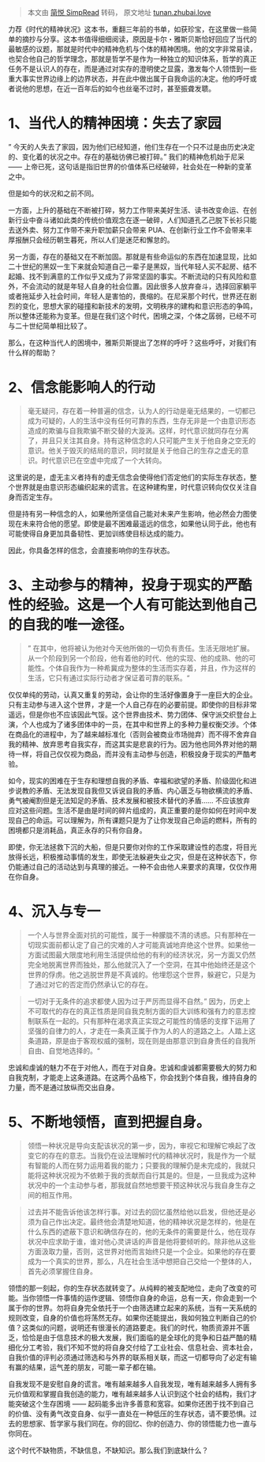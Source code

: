 > 本文由 [简悦 SimpRead](http://ksria.com/simpread/) 转码， 原文地址 [tunan.zhubai.love](https://tunan.zhubai.love/posts/2275322593701842944?push_source_id=2190447923098329088&push_source_type=email)

力荐《时代的精神状况》这本书，重翻三年前的书单，如获珍宝，在这里做一些简单的摘抄与分享。这本书值得细细阅读，原因是卡尔・雅斯贝斯恰好回应了当代的最敏感的议题，那就是时代中的精神危机与个体的精神困境。他的文字非常易读，也契合他自己的哲学理念，那就是哲学不是作为一种独立的知识体系，哲学的真正任务不是认识人的存在，而是通过对实存的澄明使之显露，激发每个人领悟到一些重大事实世界边缘上的边界状态，并在此中做出属于自我命运的决定。他的呼吁或者说他的思想，在近一百年后的如今也丝毫不过时，甚至振聋发聩。

1、当代人的精神困境：失去了家园
================

” 今天的人失去了家园，因为他们已经知道，他们生存在一个只不过是由历史决定的、变化着的状况之中。存在的基础彷佛已被打碎。” 我们的精神危机始于尼采 —— 上帝已死，这句话是指旧世界的价值体系已经破碎，社会处在一种新的变革之中。

但是如今的状况和之前不同。

一方面，上升的基础在不断被打碎，努力工作带来美好生活、读书改变命运、在创新行业中奋斗诸如此类的传统价值观念在逐一破碎，人们知道孔乙己脱下长衫只能去送外卖、努力工作带不来升职加薪只会带来 PUA、在创新行业工作不会带来丰厚报酬只会经历朝生暮死，所以人们是迷茫和懈怠的。

另一方面，存在的基础又在不断加固。那就是有些命运似的东西在加速显现，比如二十世纪的黑奴一生下来就会知道自己一辈子是黑奴，当代年轻人买不起房、结不起婚、找不到满意的工作似乎又成为了非常坚固的事实。不断流动的只有风险和意外，不会流动的就是年轻人自身的社会位置。因此很多人放弃奋斗，选择回家躺平或者拖延步入社会时间，年轻人是害怕的，畏缩的。在尼采那个时代，世界还在剧烈的变化，思想大家的碰撞和新技术的发明，文明秩序的建构和意识形态的争鸣，所以整体还能称为变革。但是在我们这个时代，困境之深，个体之孱弱，已经不可与二十世纪简单相比较了。

那么，在这种当代人的困境中，雅斯贝斯提出了怎样的呼吁？这些呼吁，对我们有什么样的帮助？

2、信念能影响人的行动
===========

> 毫无疑问，存在着一种普遍的信念，认为人的行动是毫无结果的，一切都已成为可疑的，人的生活中没有任何可靠的东西，生存无非是一个由意识形态造成的欺骗与自我欺骗不断交替的大漩涡。这样，时代意识就同存在分离了，并且只关注其自身。持有这种信念的人只可能产生关于他自身之空无的意识。他关于毁灭的结局的意识，同时就是关于他自己的生存之虚无的意识。时代意识已在空虚中完成了一个大转向。

这里说的是，虚无主义者持有的虚无信念会使得他们否定他们的实际生存状态，整个世界就是由意识形态编织起来的谎言。在这种建构里，时代意识转向仅仅关注自身而否定生存。

但是持有另一种信念的人，如果他所坚信自己能对未来产生影响，他必然会力图使现在未来符合他的愿望。即使是最不困难最遥远的信念，如果他认同于此，他也有可能使得自身更加具备韧性、更加训练使目标达成的能力。

因此，你具备怎样的信念，会直接影响你的生存状态。

3、主动参与的精神，投身于现实的严酷性的经验。这是一个人有可能达到他自己的自我的唯一途径。
=============================================

> ” 在其中，他将被认为他对今天他所做的一切负有责任。生活无限地扩展。从一个阶段到另一个阶段，他有着他的时代、他的实现、他的成熟、他的可能性。个体自我作为一种希冀成为整体的生活而实存着，并且，作为这样的生活，它只有通过实际行动者才保证着可靠的联系。“

仅仅单纯的劳动，认真又重复的劳动，会让你的生活好像置身于一座巨大的企业。只有主动参与进入这个世界，才是一个人自己存在的必要前提。即使你的目标非常遥远，但是你也不应该因此气馁。这个世界由技术、势力团体、保守派交织登台上演，个人也成为了诸多团体中的一员，在其中和世界上的多种力量权衡交涉。个体在商品化的进程中，为了越来越标准化（否则会被商业市场抛弃）而不得不舍弃自我的精神、放弃思考自我实存，而这其实是悲哀的行为。因为他也同外界对他的期待一样，将自己仅仅视为商品，而并没有主动参与创造，积极投身于现实的严酷考验。

如今，现实的困难在于生存和理想自我的矛盾、幸福和欲望的矛盾、阶级固化和进步说教的矛盾、无法发现自我但又诉说自我的矛盾、内心匮乏与物欲横流的矛盾、勇气被阉割但是无法知足的矛盾、技术发展和被技术替代的矛盾…… 不应该放弃应对这些问题。生活不是由是时间的碎片组成的，真正重要的是你如何在时间中发现自己的命运。可以理解为，所有课题只是为了让你发现自己命运的燃料，所有的困境都只是消耗品，真正永存的只有你自身。

即使，你无法拯救下沉的大船，但是只要你对你的工作采取建设性的态度，将目光放得长远，积极推动事情的发生，即使无法躲避失业之灾，但是在这种状态下，你仍能通过自己的活动达到与真理的接近。一种不会由他人来要求的真理，仅仅作用在你自身。

4、沉入与专一
=======

> 一个人与世界全面对抗的可能性，属于一种朦胧不清的诱惑。只有那种在一切现实面前都认定了自己的灾难的人才可能真诚地弃绝这个世界。如果他一方面试图最大限度地利用生活提供给他的有利的经济状况，另一方面又仍然完全地脱离世界而独处，那么他就沉入了一个空洞，在其中他始终还是这个世界的俘虏。他之逃脱世界是不真诚的。他埋怨这个世界，躲避它，只是为了通过对它的否定而仍然承认它的存在。

> 一切对于无条件的追求都使人因为过于严厉而显得不自然。” 因为，历史上不可取代的存在的真正性质是同自我克制方面的巨大训练和强有力的意志控制联系在一起的。只有那种在渴求真正实现之可能性的情感的支撑下运用了坚强的自律力的人，才走在一条真正属于作为人的人的道路之上。人踏上这条道路，原是由于客观权威的强制，现在则是由那意识到自身责任的自我所自由、自觉地选择的。“

忠诚和虔诚的魅力不在于对他人，而在于对自身。忠诚和虔诚都需要极大的努力和自我克制，才能走上这条道路。在这两个品格下，你会找到个体自我，维持自身的力量，而不是通过放纵而交出自身。

5、不断地领悟，直到把握自身。
===============

> 领悟一种状况是导向支配该状况的第一步，因为，审视它和理解它唤起了改变它的存在的意志。当我仍在设法理解时代的精神状况时，我是作为一个赋有智能的人而在努力运用着我的能力；只要我的理解仍是未完成的，我就只能将这种状况视为不依赖于我的贡献而自行其是的。但是，一旦我成为这种状况中的一个主动参与者，那我就自然地想要干预这种状况与我自身生存之间的相互作用。

> 过去并不能告诉他该怎样行事。对过去的回忆虽然给他以启发，但他还是必须为自己作出决定。最终他会清楚地知道，他的精神状况是怎样的，他是在什么东西的遮蔽下意识和确信存在的，他的无条件的需要是什么，他在现存状况中应求助于谁，谁对他心灵讲话的声音是他将要倾听的。除非他从这些方面汲取力量，否则，这世界对他而言始终只是一个企业。如果他的存在要成为一个真实的世界，那么，凡在社会生活中想把自己交给一个整体的人，首先必须掌握住自身。

领悟的那一刻起，你的生存状态就转变了。从纯粹的被支配地位，走向了改变的可能。当你领悟一件事情的运作逻辑、领悟你自身的命运，总有一天，你会走到一个属于你的世界。勿将自身完全依托于一个由筛选建立起来的系统，当有一天系统的规则改变，自身的价值也将荡然无存。如果你还能提出，我如何独立判断自己的价值？这类似的问题，说明还有很漫长的道路要走。我们的时代，物质资源并不匮乏，恰恰是由于信息技术的极大发展，我们面临的是全球化的竞争和日益严酷的精细化分工考验，我们不知不觉的将自身交付给了工业社会、信息社会、资本社会，自我价值的评判必须通过筛选和与外界的联系相关联，而这一切都导向了必定有输有赢的结果，运气差的朋友，可能一辈子都在输。

自我发现不是安慰自身的谎言。唯有越来越多人自我发现，唯有越来越多人拥有多元价值观和掌握自我创造的能力，唯有越来越多人认识到这个社会的结构，我们才能突破这个生存困境 —— 起码能多出许多善意和宽容。如果你还困于找不到自己的价值、没有勇气改变自身、似乎一直处在一种低压的生存状态，请不要恐惧。过去的思想家、哲学家与我们同在。你的回忆、你的创造力、你的领悟能力也一直与你同在。

这个时代不缺物质，不缺信息，不缺知识。那么我们到底缺什么？